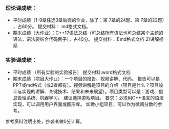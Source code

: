 
### 理论课成绩： 
- 平时成绩（1-9章任选3章后面的作业，除了：第 7章的24题、第 7章的22题） ，占60分。 提交材料： md格式文档。
- 期末成绩（大作业）：C++17语法总结（可总结所有语法也可总结某个主题的语法，语法要结合代码例子），占40分。 提交材料：1)md格式文档  2)讲解视频

### 实验课成绩：
- 平时成绩 （所有实验的实验报告） 提交材料:word格式文档
- 期末成绩（项目大作业）：一个项目的报告、视频讲解、代码。 报告可以是 PPT或md格式（或2者都有）。视频讲解是项目的介绍（项目是什么？项目设计与实现的讲解、关键技术、结果和未来展望）。项目类型可以是：游戏、信息管理系统、机器学习。 建议选择游戏项目。 要求：必须用C++语言的语法实现，可以调用用户界面或图形库。
 如做小组项目，可以作为微调分数的参考。

参考资料注明出处，抄袭者做0分计算。



